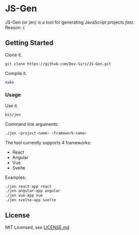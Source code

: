 # JS-Gen

JS-Gen (or jen) is a tool for generating JavaScript projects *fast*. <br />
Reason: `C`

## Getting Started

Clone it.
```sh
git clone https://github.com/Dev-Siri/JS-Gen.git
```

Compile it.
```sh
make
```
### Usage

Use it.
```sh
bin/jen
```

Command line arguments:

```sh
./jen <project-name> <framework-name>
```

The tool currently supports 4 frameworks:
- React
- Angular
- Vue
- Svelte

Examples:
```sh
./jen react-app react
./jen angular-app angular
./jen vue-app vue
./jen svelte-app svelte
```

## License

MIT Licensed, see [LICENSE.md](LICENSE.md)